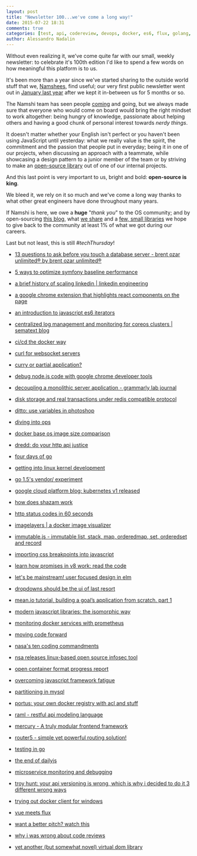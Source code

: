 ```yaml
---
layout: post
title: "Newsletter 100...we've come a long way!"
date: 2015-07-22 18:31
comments: true
categories: [test, api, codereview, devops, docker, es6, flux, golang, js, php, react, redis, rest, symfony, ui, ux]
author: Alessandro Nadalin
---
```


Without even realizing it, we've come quite far with our small,
weekly newsletter: to celebrate it's 100th edition I'd like to
spend a few words on how meaningful this platform is to us.

<!-- more -->

It's been more than a year since we've started sharing to the
outside world stuff that we, [Namshees](http://tech.namshi.com/team/),
find useful; our very first public newsletter went out in
[January last year](http://tech.namshi.com/blog/2014/01/23/newsletter-number-23/)
after we kept it in-between us for 5 months or so.

The Namshi team has seen people [coming](http://tech.namshi.com/blog/categories/welcome/)
and going, but we always made sure that everyone who would come
on board would bring the right mindset to work altogether:
being hungry of knowledge, passionate about helping others
and having a good chunk of personal interest towards *nerdy things*.

It doesn't matter whether your English isn't perfect or you
haven't been using JavaScript until yesterday: what we really
value is the spirit, the commitment and the passion that people
put in everyday; being it in one of our projects, when discussing
an approach with a teammate, while showcasing a design pattern to
a junior member of the team or by striving to make an
[open-source library](https://github.com/namshi?utf8=%E2%9C%93&query=+only%3Apublic+)
out of one of our internal projects.

And this last point is very important to us, bright and bold:
**open-source is king**.

We bleed it, we rely on it so much and we've come a long way
thanks to what other great engineers have done throughout
many years.

If Namshi is here, we owe a **huge** "*thank you*" to the OS community;
and by open-sourcing [this blog](https://github.com/namshi/namshi.github.com), what [we share](http://tech.namshi.com/archives/) and a [few, small libraries](https://github.com/namshi?utf8=%E2%9C%93&query=+only%3Apublic+)
we hope to give back to the community at least 1% of what we got
during our careers.

Last but not least, this is still *#techThursday*!

* [13 questions to ask before you touch a database server - brent ozar unlimited® by brent ozar unlimited®](http://www.brentozar.com/archive/2015/07/questions-to-ask-before-you-touch-a-database-server/)

* [5 ways to optimize symfony baseline performance](https://tideways.io/profiler/blog/5-ways-to-optimize-symfony-baseline-performance)

* [a brief history of scaling linkedin | linkedin engineering](http://engineering.linkedin.com/architecture/brief-history-scaling-linkedin)

* [a google chrome extension that highlights react components on the page](https://github.com/cymen/show-me-the-react)

* [an introduction to javascript es6 iterators](https://strongloop.com/strongblog/introduction-to-es6-iterators)

* [centralized log management and monitoring for coreos clusters | sematext blog](http://blog.sematext.com/2015/07/21/coreos-clusters-centralized-log-management-and-monitoring/)

* [ci/cd the docker way](http://blog.tutum.co/2015/07/21/cicd-the-docker-way/?mkt_tok=3RkMMJWWfF9wsRonuqTMZKXonjHpfsX57ukrXqG1lMI/0ER3fOvrPUfGjI4ATcRlI+SLDwEYGJlv6SgFQ7LMMaZq1rgMXBk=)

* [curl for websocket servers](https://github.com/alexanderGugel/wsd)

* [curry or partial application?](https://medium.com/javascript-scene/curry-or-partial-application-8150044c78b8)

* [debug node.js code with google chrome developer tools](https://github.com/s-a/iron-node)

* [decoupling a monolithic server application - grammarly lab journal](http://tech.grammarly.com/blog/posts/Decoupling-A-Monolithic-Server-Application.html)

* [disk storage and real transactions under redis compatible protocol](https://github.com/pmwkaa/serenity)

* [ditto: use variables in photoshop](http://casualnotebook.com/ditto)

* [diving into ops](https://engblog.nextdoor.com/2015/06/16/diving-into-ops/)

* [docker base os image size comparison](https://www.brianchristner.io/docker-image-base-os-size-comparison/?mkt_tok=3RkMMJWWfF9wsRonuqTMZKXonjHpfsX57ukrXqG1lMI/0ER3fOvrPUfGjI4ATcRlI+SLDwEYGJlv6SgFQ7LMMaZq1rgMXBk=)

* [dredd: do your http api justice](https://philsturgeon.uk/api/2015/01/28/dredd-api-testing-documentation/)

* [four days of go](http://www.evanmiller.org/four-days-of-go.html)

* [getting into linux kernel development](https://www.cyphar.com/blog/post/getting-into-linux-kernel-development)

* [go 1.5's vendor/ experiment](https://medium.com/@freeformz/go-1-5-s-vendor-experiment-fd3e830f52c3)

* [google cloud platform blog: kubernetes v1 released](http://googlecloudplatform.blogspot.ae/2015/07/Kubernetes-V1-Released.html)

* [how does shazam work](http://coding-geek.com/how-shazam-works)

* [http status codes in 60 seconds](http://webdesign.tutsplus.com/tutorials/http-status-codes-in-60-seconds--cms-24317)

* [imagelayers | a docker image visualizer](https://imagelayers.io/?images=centurylink/ngrok:latest)

* [immutable.js - immutable list, stack, map, orderedmap, set, orderedset and record](https://facebook.github.io/immutable-js/)

* [importing css breakpoints into javascript](https://www.lullabot.com/articles/importing-css-breakpoints-into-javascript)

* [learn how promises in v8 work: read the code](https://code.google.com/p/v8/source/browse/branches/bleeding_edge/src/promise.js)

* [let's be mainstream! user focused design in elm](https://www.youtube.com/watch?v=oYk8CKH7OhE&feature=youtu.be)

* [dropdowns should be the ui of last resort](http://www.lukew.com/ff/entry.asp?1950)

* [mean.io tutorial, building a goal’s application from scratch. part 1](http://codewithintent.com/mean-io-tutorial-building-goals-application-from-scratch-part-1/)

* [modern javascript libraries: the isomorphic way](https://blog.algolia.com/modern-javascript-libraries-the-isomorphic-way/)

* [monitoring docker services with prometheus](https://labs.ctl.io/monitoring-docker-services-with-prometheus/?mkt_tok=3RkMMJWWfF9wsRonuqTMZKXonjHpfsX57ukrXqG1lMI/0ER3fOvrPUfGjI4ATcRlI+SLDwEYGJlv6SgFQ7LMMaZq1rgMXBk=)

* [moving code forward](https://medium.com/we-are-yammer/moving-code-forward-de7d7852a58f)

* [nasa's ten coding commandments](https://jaxenter.com/power-ten-nasas-coding-commandments-114124.html)

* [nsa releases linux-based open source infosec tool](http://www.itnews.com.au/News/406509,nsa-releases-linux-based-open-source-infosec-tool.aspx)

* [open container format progress report](https://blog.docker.com/2015/07/open-container-format-progress-report/)

* [overcoming javascript framework fatigue](http://teropa.info/blog/2015/07/15/overcoming-javascript-framework-fatigue.html?utm_source=javascriptweekly)

* [partitioning in mysql](http://mysql.rjweb.org/doc.php/partitionmaint)

* [portus: your own docker registry with acl and stuff](http://suse.github.io/Portus/)

* [raml - restful api modeling language](http://raml.org/)

* [mercury - A truly modular frontend framework](https://github.com/Raynos/mercury)

* [router5 - simple yet powerful routing solution!](http://router5.github.io/?utm_source=javascriptweekly)

* [testing in go](http://blog.codeship.com/testing-in-go/)

* [the end of dailyjs](http://dailyjs.com/2015/07/07/the-end/?utm_content=buffer71ea2)

* [microservice monitoring and debugging](https://blog.risingstack.com/trace-microservice-monitoring-and-debugging/?utm_content=bufferfa16d)

* [troy hunt: your api versioning is wrong, which is why i decided to do it 3 different wrong ways](http://www.troyhunt.com/2014/02/your-api-versioning-is-wrong-which-is.html)

* [trying out docker client for windows](http://nilic.github.io/2015/07/18/trying-out-docker-client-for-windows/?mkt_tok=3RkMMJWWfF9wsRonuqTMZKXonjHpfsX57ukrXqG1lMI/0ER3fOvrPUfGjI4ATcRlI+SLDwEYGJlv6SgFQ7LMMaZq1rgMXBk=)

* [vue meets flux](https://github.com/vuejs/vuex)

* [want a better pitch? watch this](https://medium.com/firm-narrative/want-a-better-pitch-watch-this-328b95c2fd0b)

* [why i was wrong about code reviews](https://developer.atlassian.com/blog/2015/07/why-i-was-wrong-about-code-reviews/)

* [yet another (but somewhat novel) virtual dom library](https://github.com/brandonbloom/cljs-vdom)

